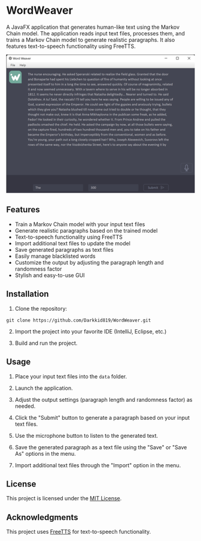 # WordWeaver

A JavaFX application that generates human-like text using the Markov Chain model. The application reads input text files, processes them, and trains a Markov Chain model to generate realistic paragraphs. It also features text-to-speech functionality using FreeTTS.

![Screenshot](screenshots/screenshot.png)

## Features

- Train a Markov Chain model with your input text files
- Generate realistic paragraphs based on the trained model
- Text-to-speech functionality using FreeTTS
- Import additional text files to update the model
- Save generated paragraphs as text files
- Easily manage blacklisted words
- Customize the output by adjusting the paragraph length and randomness factor
- Stylish and easy-to-use GUI

## Installation

1. Clone the repository:

```
git clone https://github.com/Darkkid819/WordWeaver.git
```

2. Import the project into your favorite IDE (IntelliJ, Eclipse, etc.)

3. Build and run the project.

## Usage

1. Place your input text files into the `data` folder.

2. Launch the application.

3. Adjust the output settings (paragraph length and randomness factor) as needed.

4. Click the "Submit" button to generate a paragraph based on your input text files.

5. Use the microphone button to listen to the generated text.

6. Save the generated paragraph as a text file using the "Save" or "Save As" options in the menu.

7. Import additional text files through the "Import" option in the menu.

## License

This project is licensed under the [MIT License](LICENSE).

## Acknowledgments

This project uses [FreeTTS](https://freetts.sourceforge.io/) for text-to-speech functionality.
